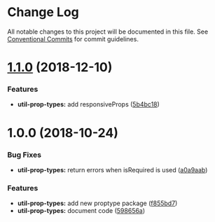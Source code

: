 # Change Log

All notable changes to this project will be documented in this file.
See [Conventional Commits](https://conventionalcommits.org) for commit guidelines.

<a name="1.1.0"></a>
# [1.1.0](https://github.com/telusdigital/tds/compare/@tds/util-prop-types@1.0.0...@tds/util-prop-types@1.1.0) (2018-12-10)


### Features

* **util-prop-types:** add responsiveProps ([5b4bc18](https://github.com/telusdigital/tds/commit/5b4bc18))




<a name="1.0.0"></a>
# 1.0.0 (2018-10-24)


### Bug Fixes

* **util-prop-types:** return errors when isRequired is used ([a0a9aab](https://github.com/telusdigital/tds/commit/a0a9aab))


### Features

* **util-prop-types:** add new proptype package ([f855bd7](https://github.com/telusdigital/tds/commit/f855bd7))
* **util-prop-types:** document code ([598656a](https://github.com/telusdigital/tds/commit/598656a))
